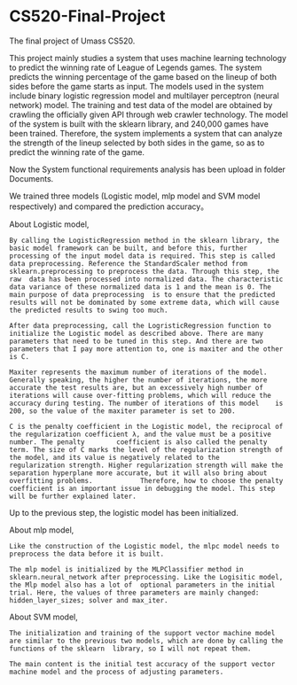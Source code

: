 # CS520-Final-Project
The final project of Umass CS520.

This project mainly studies a system that uses machine learning technology to predict the winning rate of League of Legends games. The system predicts the winning percentage of the game based on the lineup of both sides before the game starts as input. The models used in the system include binary logistic regression model and multilayer perceptron (neural network) model. The training and test data of the model are obtained by crawling the officially given API through web crawler technology. The model of the system is built with the sklearn library, and 240,000 games have been trained. Therefore, the system implements a system that can analyze the strength of the lineup selected by both sides in the game, so as to predict the winning rate of the game.

Now the System functional requirements analysis has been upload in folder Documents.

We trained three models (Logistic model, mlp model and SVM model respectively) and compared the prediction accuracy。



About Logistic model, 

    By calling the LogisticRegression method in the sklearn library, the basic model framework can be built, and before this, further processing of the input model data is required. This step is called data preprocessing. Reference the StandardScaler method from sklearn.preprocessing to preprocess the data. Through this step, the raw  data has been processed into normalized data. The characteristic data variance of these normalized data is 1 and the mean is 0. The main purpose of data preprocessing  is to ensure that the predicted results will not be dominated by some extreme data, which will cause the predicted results to swing too much.
    
    After data preprocessing, call the LogristicRegression function to initialize the Logistic model as described above. There are many parameters that need to be tuned in this step. And there are two parameters that I pay more attention to, one is maxiter and the other is C.
    
    Maxiter represents the maximum number of iterations of the model. Generally speaking, the higher the number of iterations, the more accurate the test results are, but an excessively high number of iterations will cause over-fitting problems, which will reduce the accuracy during testing. The number of iterations of this model    is 200, so the value of the maxiter parameter is set to 200.
    
    C is the penalty coefficient in the Logistic model, the reciprocal of the regularization coefficient λ, and the value must be a positive number. The penalty        coefficient is also called the penalty term. The size of C marks the level of the regularization strength of the model, and its value is negatively related to the      regularization strength. Higher regularization strength will make the separation hyperplane more accurate, but it will also bring about overfitting problems.            Therefore, how to choose the penalty coefficient is an important issue in debugging the model. This step will be further explained later.
Up to the previous step, the logistic model has been initialized.


    
About mlp model, 

    Like the construction of the Logistic model, the mlpc model needs to preprocess the data before it is built.
    
    The mlp model is initialized by the MLPClassifier method in sklearn.neural_network after preprocessing. Like the Logisitic model, the Mlp model also has a lot of  optional parameters in the initial trial. Here, the values of three parameters are mainly changed: hidden_layer_sizes; solver and max_iter.
    
    
    
About SVM model,

    The initialization and training of the support vector machine model are similar to the previous two models, which are done by calling the functions of the sklearn  library, so I will not repeat them.
    
    The main content is the initial test accuracy of the support vector machine model and the process of adjusting parameters.
    
